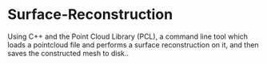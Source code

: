# Surface-Reconstruction
Using C++ and the Point Cloud Library (PCL), a command line tool which loads a pointcloud file and performs a surface reconstruction on it, and then saves the constructed mesh to disk..
